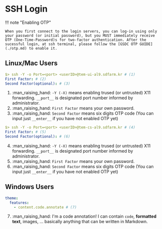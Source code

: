 # SSH Login

!!! note "Enabling OTP"

    When you first connect to the login servers, you can log-in using only your password (or initial password), but you MUST immediately receive OTP (One-Time-Password)s for two-factor authentication. After the sucessful login, at ssh terminal, please follow the [GSDC OTP GUIDE](./otp.md) to enable it. 

## Linux/Mac Users


```yaml
$> ssh -Y -o Port=<port> <userID>@tem-ui-al9.sdfarm.kr # (1)
First Factor: # (2)
Second Factor(optional): # (3)    
```

1.  :man_raising_hand: `-Y (-X)` means enabling trused (or untrusted) X11 forwarding. `__port__` is designated port number informed by administrator.
2.  :man_raising_hand: `First Factor` means your own password.
3.  :man_raising_hand: `Second Factor` means six digits OTP code (You can input just `__enter__` if you have not enabled OTP yet)


```yaml
$> ssh -Y -o Port=<port> <userID>@tem-cs-al9.sdfarm.kr # (4)
First Factor: # (5)
Second Factor(optional): # (6)
```

4.  :man_raising_hand: `-Y (-X)` means enabling trused (or untrusted) X11 forwarding. `__port__` is designated port number informed by administrator.
5.  :man_raising_hand: `First Factor` means your own password.
6.  :man_raising_hand: `Second Factor` means six digits OTP code (You can input just `__enter__` if you have not enabled OTP yet)


## Windows Users

``` yaml
theme:
  features:
    - content.code.annotate # (7)
```

7.  :man_raising_hand: I'm a code annotation! I can contain `code`, __formatted
    text__, images, ... basically anything that can be written in Markdown.